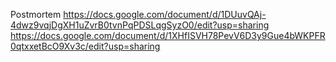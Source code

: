 Postmortem
https://docs.google.com/document/d/1DUuvQAj-4dwz9vqjDgXH1uZvrB0tvnPqPDSLqgSyzO0/edit?usp=sharing
https://docs.google.com/document/d/1XHfISVH78PevV6D3y9Gue4bWKPFR0qtxxetBcO9Xv3c/edit?usp=sharing
